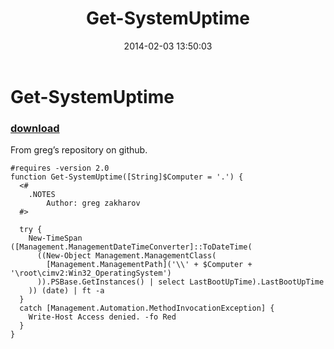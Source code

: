 ﻿---
pid:            4867
poster:         Janny
title:          Get-SystemUptime
date:           2014-02-03 13:50:03
format:         posh
parent:         0
parent:         0

---

# Get-SystemUptime

### [download](4867.ps1)

From greg’s repository on github.

```posh
#requires -version 2.0
function Get-SystemUptime([String]$Computer = '.') {
  <#
    .NOTES
        Author: greg zakharov
  #>
  
  try {
    New-TimeSpan ([Management.ManagementDateTimeConverter]::ToDateTime(
      ((New-Object Management.ManagementClass(
        [Management.ManagementPath]('\\' + $Computer + '\root\cimv2:Win32_OperatingSystem')
      )).PSBase.GetInstances() | select LastBootUpTime).LastBootUpTime
    )) (date) | ft -a
  }
  catch [Management.Automation.MethodInvocationException] {
    Write-Host Access denied. -fo Red
  }
}
```
